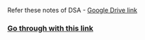 Refer these notes of DSA - [Google Drive link](https://drive.google.com/drive/folders/19LTeYCi0K4fnkyX7D1HiDmlWua5PkrWr?usp=drive_link)

### [Go through with this link](https://github.com/chethanhn29/Personal-Collection-of-Resources-to-learn/tree/main/Python%20Notebooks/Data_Structructres_and_Algorithms)